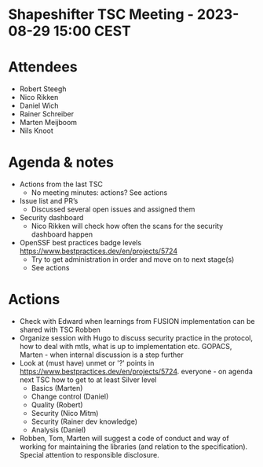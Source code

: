 # Shapeshifter TSC Meeting - 2023-08-29 15:00 CEST

# Attendees
- Robert Steegh
- Nico Rikken
- Daniel Wich
- Rainer Schreiber
- Marten Meijboom
- Nils Knoot

# Agenda & notes
- Actions from the last TSC
  - No meeting minutes: actions? See actions
- Issue list and PR’s
  - Discussed several open issues and assigned them
- Security dashboard
  - Nico Rikken will check how often the scans for the security dashboard happen
- OpenSSF best practices badge levels https://www.bestpractices.dev/en/projects/5724
  - Try to get administration in order and move on to next stage(s)
  - See actions

# Actions
- Check with Edward when learnings from FUSION implementation can be shared with TSC Robben
- Organize session with Hugo to discuss security practice in the protocol, how to deal with mtls, what is up to implementation etc. GOPACS, Marten - when internal discussion is a step further
- Look at (must have) unmet or '?' points in https://www.bestpractices.dev/en/projects/5724. everyone - on agenda next TSC how to get to at least Silver level
  - Basics (Marten)
  - Change control (Daniel)
  - Quality (Robert)
  - Security (Nico Mitm)
  - Security (Rainer dev knowledge)
  - Analysis (Daniel)
- Robben, Tom, Marten will suggest a code of conduct and way of working for maintaining the libraries (and relation to the specification). Special attention to responsible disclosure.
